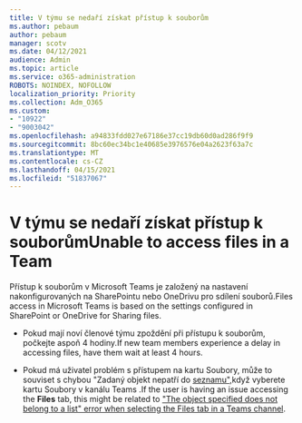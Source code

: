 ```yaml
---
title: V týmu se nedaří získat přístup k souborům
ms.author: pebaum
author: pebaum
manager: scotv
ms.date: 04/12/2021
audience: Admin
ms.topic: article
ms.service: o365-administration
ROBOTS: NOINDEX, NOFOLLOW
localization_priority: Priority
ms.collection: Adm_O365
ms.custom:
- "10922"
- "9003042"
ms.openlocfilehash: a94833fdd027e67186e37cc19db60d0ad286f9f9
ms.sourcegitcommit: 8bc60ec34bc1e40685e3976576e04a2623f63a7c
ms.translationtype: MT
ms.contentlocale: cs-CZ
ms.lasthandoff: 04/15/2021
ms.locfileid: "51837067"
---
```

# <a name="unable-to-access-files-in-a-team"></a><span data-ttu-id="e3f63-102">V týmu se nedaří získat přístup k souborům</span><span class="sxs-lookup"><span data-stu-id="e3f63-102">Unable to access files in a Team</span></span>

<span data-ttu-id="e3f63-103">Přístup k souborům v Microsoft Teams je založený na nastavení nakonfigurovaných na SharePointu nebo OneDrivu pro sdílení souborů.</span><span class="sxs-lookup"><span data-stu-id="e3f63-103">Files access in Microsoft Teams is based on the settings configured in SharePoint or OneDrive for Sharing files.</span></span>

- <span data-ttu-id="e3f63-104">Pokud mají noví členové týmu zpoždění při přístupu k souborům, počkejte aspoň 4 hodiny.</span><span class="sxs-lookup"><span data-stu-id="e3f63-104">If new team members experience a delay in accessing files, have them wait at least 4 hours.</span></span>

- <span data-ttu-id="e3f63-105">Pokud má uživatel problém s  přístupem na kartu Soubory, může to souviset s chybou "Zadaný objekt nepatří do [seznamu",](https://docs.microsoft.com/microsoftteams/troubleshoot/files/object-specified-not-belong-to-list)když vyberete kartu Soubory v kanálu Teams .</span><span class="sxs-lookup"><span data-stu-id="e3f63-105">If the user is having an issue accessing the **Files** tab, this might be related to ["The object specified does not belong to a list" error when selecting the Files tab in a Teams channel](https://docs.microsoft.com/microsoftteams/troubleshoot/files/object-specified-not-belong-to-list).</span></span>
